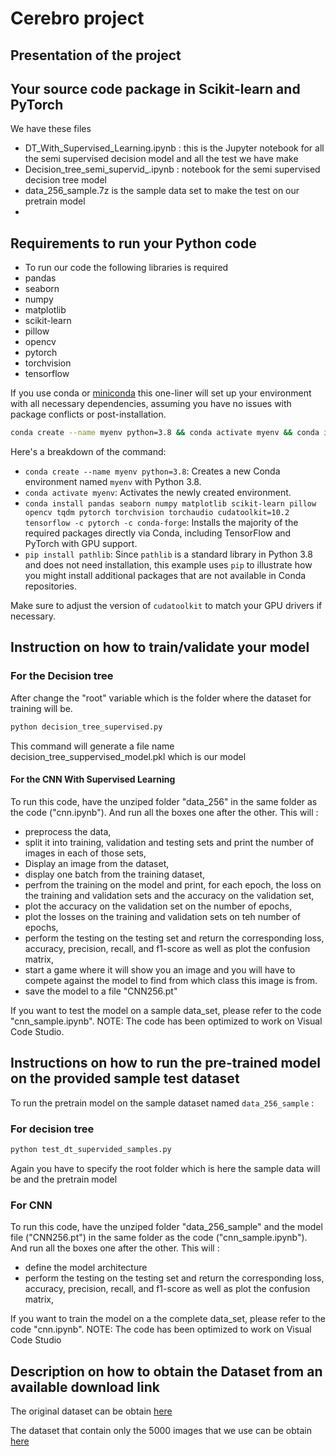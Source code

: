 # Cerebro project

## Presentation of the project

## Your source code package in Scikit-learn and PyTorch

We have these files

- DT_With_Supervised_Learning.ipynb  : this is the Jupyter notebook for all the semi supervised decision model and all the test we have make
- Decision_tree_semi_supervid_.ipynb : notebook for the semi supervised decision tree model
- data_256_sample.7z is the sample data set to make the test on our pretrain model
- 

## Requirements to run your Python code

- To run our code the following libraries is required
- pandas
- seaborn
- numpy
- matplotlib
- scikit-learn
- pillow
- opencv
- pytorch
- torchvision
- tensorflow

If you use conda  or [miniconda](https://docs.anaconda.com/miniconda/miniconda-install/) this one-liner will set up your environment with all necessary dependencies, assuming you have no issues with package conflicts or post-installation. 

```bash
conda create --name myenv python=3.8 && conda activate myenv && conda install pandas seaborn numpy matplotlib scikit-learn pillow opencv tqdm pytorch torchvision torchaudio cudatoolkit=10.2 tensorflow -c pytorch -c conda-forge && pip install pathlib
```

Here's a breakdown of the command:

- `conda create --name myenv python=3.8`: Creates a new Conda environment named `myenv` with Python 3.8.
- `conda activate myenv`: Activates the newly created environment.
- `conda install pandas seaborn numpy matplotlib scikit-learn pillow opencv tqdm pytorch torchvision torchaudio cudatoolkit=10.2 tensorflow -c pytorch -c conda-forge`: Installs the majority of the required packages directly via Conda, including TensorFlow and PyTorch with GPU support.
- `pip install pathlib`: Since `pathlib` is a standard library in Python 3.8 and does not need installation, this example uses `pip` to illustrate how you might install additional packages that are not available in Conda repositories.

Make sure to adjust the version of `cudatoolkit` to match your GPU drivers if necessary.

## Instruction on how to train/validate your model

### For the Decision tree
After change the "root" variable which is the folder where the dataset for training will be. 
        
```bash
python decision_tree_supervised.py
```
        
This command will generate a file name decision_tree_suppervised_model.pkl which is our model
#### For the CNN With Supervised Learning

To run this code, have the unziped folder "data_256" in the same folder as the code ("cnn.ipynb"). And run all the boxes one after the other.
This will :
- preprocess the data,
- split it into training, validation and testing sets and print the number of images in each of those sets,
- Display an image from the dataset,
- display one batch from the training dataset,
- perfrom the training on the model and print, for each epoch, the loss on the training and validation sets and the accuracy on the validation set,
- plot the accuracy on the validation set on the number of epochs,
- plot the losses on the training and validation sets on teh number of epochs,
- perform the testing on the testing set and return the corresponding loss, accuracy, precision, recall, and f1-score as well as plot the confusion matrix,
- start a game where it will show you an image and you will have to compete against the model to find from which class this image is from.
- save the model to a file "CNN256.pt"

If you want to test the model on a sample data_set, please refer to the code "cnn_sample.ipynb".
NOTE: The code has been optimized to work on Visual Code Studio.

    

## Instructions on how to run the pre-trained model on the provided sample test dataset

To run the pretrain model  on the sample dataset named `data_256_sample` :

### For decision tree

```bash
python test_dt_supervided_samples.py
```
Again you have to specify the root folder which is here the sample data will be and the pretrain model
### For CNN

To run this code, have the unziped folder "data_256_sample" and the model file ("CNN256.pt") in the same folder as the code ("cnn_sample.ipynb"). And run all the boxes one after the other.
This will :
- define the model architecture
- perform the testing on the testing set and return the corresponding loss, accuracy, precision, recall, and f1-score as well as plot the confusion matrix,

If you want to train the model on a the complete data_set, please refer to the code "cnn.ipynb".
NOTE: The code has been optimized to work on Visual Code Studio

## Description on how to obtain the Dataset from an available download link

The original dataset can be obtain [here](http://data.csail.mit.edu/places/places365/train256places365standard.tar)

The dataset that contain only the 5000 images that we use can be obtain [here](https://drive.google.com/file/d/1di2vovEidb91enydpqb1H5lWjDgSGwyA/view?usp=sharing)
